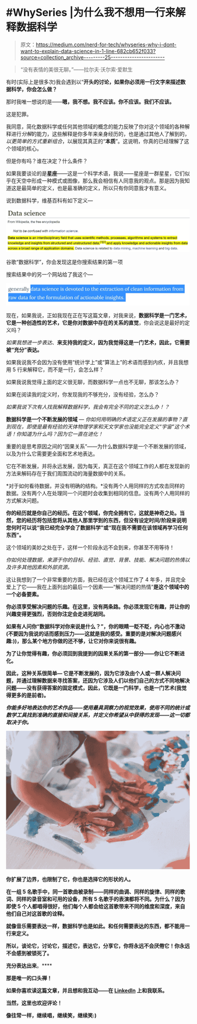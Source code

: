 # #WhySeries |为什么我不想用一行来解释数据科学

> 原文：<https://medium.com/nerd-for-tech/whyseries-why-i-dont-want-to-explain-data-science-in-1-line-682cb652f033?source=collection_archive---------25----------------------->

> “没有表情的美很无聊。”——拉尔夫·沃尔索·爱默生

有时(实际上是很多次)我会遇到以“**开头的讨论，如果你必须用一行文字来描述数据科学，你会怎么做？**

那时我唯一想说的是——**嗯，我不想。我不应该。你不应该。我们不应该。**

这是犯罪。

我同意，简化数据科学或任何其他领域的概念的能力反映了你对这个领域的各种解释进行*分解*的能力，这些解释是你多年来亲身经历的，也是通过其他人了解到的，*以更简单的方式重新组合*，以展现其真正的“**本质**”。这说明，你真的已经理解了这个领域的核心。

但是你有吗？谁在决定？什么条件？

如果我要谈论的是**星座**——这是一个科学术语，我说——星座是一群星星，它们似乎在天空中形成一种模式或图像，那么我会相信有人同意我的观点。那是因为我知道这是最简单的定义，也是最准确的定义，所以只有你同意我才有意义。

说到数据科学，维基百科有如下定义—

![](img/0630635e8f2b12b145fb8668945c299b.png)

谷歌“数据科学”，你会发现这是你搜索结果的第一项

搜索结果中的另一个网站给了我这个—

![](img/c785c119b569f5109ee26fe62431b687.png)

现在，如果我说，正如我现在正在写这篇文章，对我来说，**数据科学是一门艺术，它是一种创造性的艺术，它是你对数据中存在的关系的直觉**，你会说这是最好的定义吗？

*如果我想进一步表达*、**来支持我的定义，因为我觉得这是一门艺术，因此，它需要被“充分”表达。**

如果我说我不会因为没有使用“统计学上”或“算法上”的术语而感到内疚，并且我想用 5 行来解释它，而不是一行，会怎么样？

如果我说我觉得上面的定义很无聊，而数据科学一点也不无聊，那该怎么办？

如果在阅读我的定义时，你发现我的不够充分，没有经验，怎么办？

*如果我说下次有人找我解释数据科学，我会有完全不同的定义怎么办！？*

**数据科学是一个不断发展的领域** — *你如何用明确的术语定义正在发展的事物？直到现在，即使是最有经验的天体物理学家和天文学家也没能完全定义“宇宙”这个术语！你知道为什么吗？因为它一直在进化！*

重要的是思考原因之间的“因果关系”——为什么数据科学是一个不断发展的领域，以及为什么它需要更全面和艺术地表达。

它在不断发展，并将永远发展，因为每天，真正在这个领域工作的人都在发现新的方法来解码存在于我们周围流动的海量数据中的关系。

*对于如何看待数据，并没有明确的结构。*没有两个人用同样的方式攻击同样的数据。没有两个人在处理同一个问题时会收集到相同的信息。没有两个人用同样的方式解决问题。

**你的经历就是你自己的经历。在这个领域，你完全拥有它，这就是神奇之处。当然，您的经历将包括您将从其他人那里学到的东西，但没有设定时间/阶段来说明您何时可以说“我已经完全学会了数据科学”或“现在我不需要在该领域再学习任何东西”。**

这个领域的美妙之处在于，这样一个阶段永远不会到来，你甚至不用等待！

*你如何处理数据，来源于你的目标、经验、直觉、背景、技能、解决问题的热情以及许多其他因素和外部资源。*

这让我想到了一个非常重要的方面，我已经在这个领域工作了 4 年多，并且完全爱上了它——我在上面列出的最后一个因素——“解决问题的热情”**是这个领域中的一个必备要素。**

**你必须享受解决问题的乐趣。在这里，没有两条路。你必须发现它有趣，并让你的兴趣变得更强烈，否则你注定会走进死胡同。**

**如果有人问你“数据科学对你来说是什么？”，你的眼睛一眨不眨，内心也不激动(不要因为我说的话而感到压力——这就是我的感受。重要的是对解决问题感兴趣:))，那么某个地方你做的还不够，让它对你来说很有趣。**

**为了让你觉得有趣，你必须回到我提到的因果关系的第一部分——你让它不断进化。**

**因此，这种关系很简单— **它是不断发展的，因为它涉及由个人或一群人解决问题，并通过理解数据来寻找答案，还因为它涉及人们以他们自己的方式不同地解决问题——没有获得答案的固定模式，因此，它既是一门科学，也是一门艺术(我觉得更多的是前者)。****

***你能多好地表达你的艺术作品——使用最具洞察力的视觉效果，使用不同的统计或数学工具找到准确的直接和间接关系，并定义你希望从中获得的发现——这一切都取决于你。***

**![](img/84832267d8e9858dda5874d81f3be462.png)**

**你扩展了边界，也限制了它，你也是选择它的形状的人。**

**在一组 5 名歌手中，同一首歌曲被录制——同样的曲调、同样的旋律、同样的歌词、同样的录音室和可用的设备，所有 5 名歌手的表演都将不同。为什么？因为即使 5 个人都唱得很好，他们每个人都会给这首歌带来不同的维度和深度，来自他们自己对这首歌的诠释。**

**就像音乐需要表达一样，数据科学也是如此。和任何需要表达的东西，都不能用一行来定义。**

**所以，谈论它，讨论它，描述它，表达它，分享它，你将永远不会厌倦它！你永远不会感到被锁死了。**

**充分表达出来**。****

**那是唯一的口头禅！**

**如果你喜欢读这篇文章，并且想和我互动——在 [LinkedIn](https://www.linkedin.com/in/anaa-vs/) 上和我联系。**

**当然，这里也欢迎评论！**

**像往常一样，继续唱，继续笑，继续笑:)**